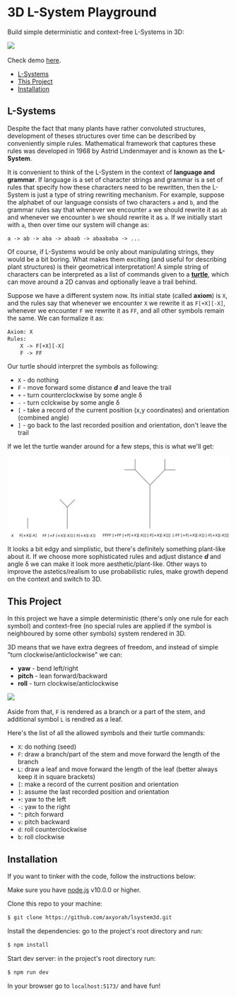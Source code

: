 # 3D L-System Playground

Build simple deterministic and context-free L-Systems in 3D:

<img width=500 src="./imgs/lsystem-3d.gif">

Check demo [here](https://sleepy-bastion-18703.herokuapp.com/).

- [L-Systems](#lsystem) 
- [This Project](#this-project)
- [Installation](#installation)

## L-Systems <a name="lsystem"></a>

Despite the fact that many plants have rather convoluted structures, development of theses structures over time can be described by conveniently simple rules. Mathematical framework that captures these rules was developed in 1968 by Astrid Lindenmayer and is known as the **L-System**.

It is convenient to think of the L-System in the context of **language and grammar**. If language is a set of character strings and grammar is a set of rules that specify how these characters need to be rewritten, then the L-System is just a type of string rewriting mechanism. For example, suppose the alphabet of our language consists of two characters `a` and `b`, and the grammar rules say that whenever we encounter `a` we should rewrite it as `ab` and whenever we encounter `b` we should rewrite it as `a`. If we initially start with `a`, then over time our system will change as:
```
a -> ab -> aba -> abaab -> abaababa -> ...
```

Of course, if L-Systems would be only about manipulating strings, they would be a bit boring. What makes them exciting (and useful for describing plant structures) is their geometrical interpretation! A simple string of characters can be interpreted as a list of commands given to a [**turtle**](https://en.wikipedia.org/wiki/Turtle_graphics), which can move around a 2D canvas and optionally leave a trail behind. 

Suppose we have a different system now. Its initial state (called **axiom**) is `X`, and the rules say that whenever we encounter `X` we rewrite it as `F[+X][-X]`, whenever we encounter `F` we rewrite it as `FF`, and all other symbols remain the same. We can formalize it as:
```
Axiom: X
Rules:
    X -> F[+X][-X]
    F -> FF
```

Our turtle should interpret the symbols as following:
- `X` - do nothing
- `F` - move forward some distance ***d*** and leave the trail
- `+` - turn counterclockwise by some angle &delta;
- `-` - turn cclckwise by some angle &delta;
- `[` - take a record of the current position (x,y coordinates) and orientation (combined angle)
- `]` - go back to the last recorded position and orientation, don't leave the trail

If we let the turtle wander around for a few steps, this is what we'll get:

<img src="./imgs/lsystem-2d-example.png">

It looks a bit edgy and simplistic, but there's definitely something plant-like about it. If we choose more sophisticated rules and adjust distance ***d*** and angle &delta; we can make it look more aesthetic/plant-like. Other ways to improve the astetics/realism to use probabilistic rules, make growth depend on the context and switch to 3D.

## This Project <a name="this-project"></a>
In this project we have a simple deterministic (there's only one rule for each symbol) and context-free (no special rules are applied if the symbol is neighboured by some other symbols) system rendered in 3D. 

3D means that we have extra degrees of freedom, and instead of simple "turn clockwise/anticlockwise" we can:
- **yaw** - bend left/right
- **pitch** - lean forward/backward
- **roll** - turn clockwise/anticlockwise

<img width=300 src="https://upload.wikimedia.org/wikipedia/commons/thumb/c/c1/Yaw_Axis_Corrected.svg/256px-Yaw_Axis_Corrected.svg.png">

Aside from that, `F` is rendered as a branch or a part of the stem, and additional symbol `L` is rendred as a leaf. 

Here's the list of all the allowed symbols and their turtle commands:
- <code>X</code>: do nothing (seed)
- <code>F</code>: draw a branch/part of the stem and move forward the length of the branch
- <code>L</code>: draw a leaf and move forward the length of the leaf (better always keep it in square brackets)
- <code>[</code>: make a record of the current position and orientation
- <code>]</code>: assume the last recorded position and orientation
- <code>+</code>: yaw to the left
- <code>-</code>: yaw to the right
- <code>^</code>: pitch forward
- <code>v</code>: pitch backward
- <code>d</code>: roll counterclockwise
- <code>b</code>: roll clockwise

## Installation <a name="installation"></a>
If you want to tinker with the code, follow the instructions below:

Make sure you have [node.js](https://nodejs.org/en/) v10.0.0 or higher.

Clone this repo to your machine:
``` bash
$ git clone https://github.com/axyorah/lsystem3d.git
```

Install the dependencies: go to the project's root directory and run:
``` bash
$ npm install 
```

Start dev server: in the project's root directory run:
```bash
$ npm run dev
```

In your browser go to `localhost:5173/` and have fun!